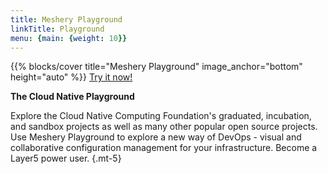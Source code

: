 ```yaml
---
title: Meshery Playground
linkTitle: Playground
menu: {main: {weight: 10}}
---
```


{{% blocks/cover title="Meshery Playground" image_anchor="bottom" height="auto" %}}
[Try it now!](https://play.meshery.io)

**The Cloud Native Playground**

Explore the Cloud Native Computing Foundation's graduated, incubation, and sandbox projects as well as many other popular open source projects. Use Meshery Playground to explore a new way of DevOps - visual and collaborative configuration management for your infrastructure.
Become a Layer5 power user.
{.mt-5}
<!-- 
{{% /blocks/cover %}}

{{% blocks/lead %}}



{{% /blocks/lead %}} -->

